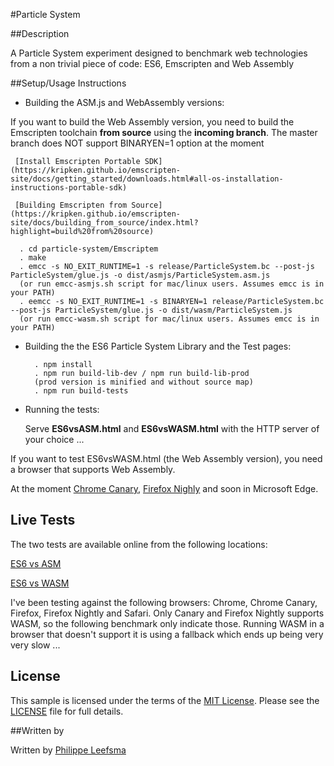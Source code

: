 #Particle System

##Description

A Particle System experiment designed to benchmark web technologies from a non trivial piece of code: ES6, Emscripten and Web Assembly

##Setup/Usage Instructions

- Building the ASM.js and WebAssembly versions:

 If you want to build the Web Assembly version, you need to build the Emscripten toolchain **from source** using the **incoming branch**. The master branch does NOT support BINARYEN=1 option at the moment

     [Install Emscripten Portable SDK](https://kripken.github.io/emscripten-site/docs/getting_started/downloads.html#all-os-installation-instructions-portable-sdk)
     
     [Building Emscripten from Source](https://kripken.github.io/emscripten-site/docs/building_from_source/index.html?highlight=build%20from%20source)
     
      . cd particle-system/Emscriptem
      . make
      . emcc -s NO_EXIT_RUNTIME=1 -s release/ParticleSystem.bc --post-js ParticleSystem/glue.js -o dist/asmjs/ParticleSystem.asm.js
      (or run emcc-asmjs.sh script for mac/linux users. Assumes emcc is in your PATH)
      . eemcc -s NO_EXIT_RUNTIME=1 -s BINARYEN=1 release/ParticleSystem.bc --post-js ParticleSystem/glue.js -o dist/wasm/ParticleSystem.js
      (or run emcc-wasm.sh script for mac/linux users. Assumes emcc is in your PATH)
        


- Building the the ES6 Particle System Library and the Test pages:

        . npm install
        . npm run build-lib-dev / npm run build-lib-prod
        (prod version is minified and without source map)
        . npm run build-tests


- Running the tests:
  
  Serve **ES6vsASM.html** and **ES6vsWASM.html** with the HTTP server of your choice ...
 
 If you want to test ES6vsWASM.html (the Web Assembly version), you need a browser that supports Web Assembly. 
 
 At the moment [Chrome Canary](https://www.google.com/chrome/browser/canary.html), [Firefox Nighly](https://nightly.mozilla.org/) and soon in Microsoft Edge.

## Live Tests

The two tests are available online from the following locations:

[ES6 vs ASM](http://leefsmp.github.io/Particle-System/Test/ES6vsASM.html)

[ES6 vs WASM](http://leefsmp.github.io/Particle-System/Test/ES6vsWASM.html)


I've been testing against the following browsers: Chrome, Chrome Canary, Firefox, Firefox Nightly and Safari.
Only Canary and Firefox Nightly supports WASM, so the following benchmark only indicate those.
Running WASM in a browser that doesn't support it is using a fallback which ends up being very very slow ...



## License

This sample is licensed under the terms of the [MIT License](http://opensource.org/licenses/MIT). Please see the [LICENSE](LICENSE) file for full details.

##Written by 

Written by [Philippe Leefsma](https://twitter.com/F3lipek)



